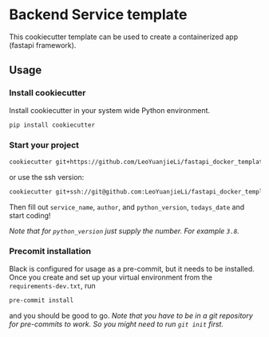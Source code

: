 # Backend Service template

This cookiecutter template can be used to create a containerized app (fastapi framework).

## Usage

### Install cookiecutter

Install cookiecutter in your system wide Python environment.

```bash
pip install cookiecutter
```

### Start your project

```bash
cookiecutter git+https://github.com/LeoYuanjieLi/fastapi_docker_template.git
```

or use the ssh version:

```bash
cookiecutter git+ssh://git@github.com:LeoYuanjieLi/fastapi_docker_template.git
```

Then fill out `service_name`, `author`, and `python_version`, `todays_date` and start coding!

*Note that for `python_version` just supply the number. For example `3.8`.*

### Precomit installation

Black is configured for usage as a pre-commit, but it needs to be installed. Once you create and set up your virtual environment from the `requirements-dev.txt`, run

```bash
pre-commit install
```

and you should be good to go. *Note that you have to be in a git repository for pre-commits to work. So you might need to run `git init` first.*